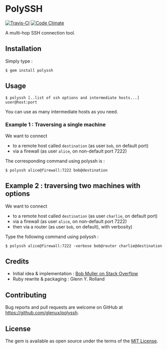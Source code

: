 PolySSH
=======

[![Travis-CI](https://api.travis-ci.org/glenux/polyssh.png?branch=master)](https://travis-ci.org/glenux/polyssh)
[![Code Climate](https://codeclimate.com/github/glenux/polyssh/badges/gpa.svg)](https://codeclimate.com/github/glenux/polyssh)


A multi-hop SSH connection tool.

## Installation

Simply type :

    $ gem install polyssh

## Usage

    $ polyssh [..list of ssh options and intermediate hosts...] user@host:port

You can use as many intermediate hosts as you need.

### Example 1 : Traversing a single machine

We want to connect

* to a remote host called ``destination`` (as user ``bob``, on default port)
* via a firewall (as user ``alice``, on non-default port 7222)

The corresponding command using polyssh is :

    $ polyssh alice@firewall:7222 bob@destination

## Example 2 : traversing two machines with options

We want to connect

* to a remote host called ``destination`` (as user ``charlie``, on default port)
* via a firewall (as user ``alice``, on non-default port 7222)
* then via a router  (as user ``bob``, on default), with verbosity)

Type the following command using polyssh :

    $ polyssh alice@firewall:7222 -verbose bob@router charlie@destination


## Credits

* Initial idea & implementation : [Bob Muller on Stack Overflow](http://superuser.com/a/377215)
* Ruby rewrite & packaging : Glenn Y. Rolland

## Contributing

Bug reports and pull requests are welcome on GitHub at https://github.com/glenux/polyssh.


## License

The gem is available as open source under the terms of the [MIT License](http://opensource.org/licenses/MIT).


